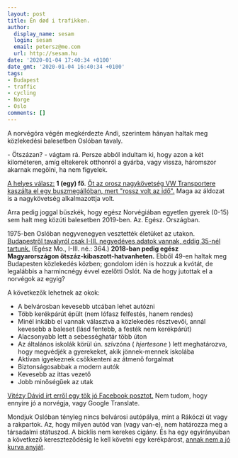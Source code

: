```yaml
---
layout: post
title: Én død i trafikken.
author:
  display_name: sesam
  login: sesam
  email: petersz@me.com
  url: http://sesam.hu
date: '2020-01-04 17:40:34 +0100'
date_gmt: '2020-01-04 16:40:34 +0100'
tags:
- Budapest
- traffic
- cycling
- Norge
- Oslo
comments: []
---
```


A norvégóra végén megkérdezte Andi, szerintem hányan haltak meg közlekedési balesetben Oslóban tavaly.

\- Ötszázan? - vágtam rá. Persze abból indultam ki, hogy azon a két kilométeren, amíg eltekerek otthonról a gyárba, vagy vissza, háromszor akarnak megölni, ha nem figyelek.

[A helyes válasz:](https://www.aftenposten.no/osloby/i/dO0rzz/1975-41-doede-i-oslo-trafikken-2019-en-doed-i-oslo-trafikken) **1 (egy) fő**. [Őt az orosz nagykövetség VW Transportere kaszálta el egy buszmegállóban, mert "rossz volt az idő".](https://www.vg.no/nyheter/innenriks/i/70xdAB/bil-krasjet-i-gjerde-ved-trikkestopp-en-doed) Maga az áldozat is a nagykövetség alkalmazottja volt.

Arra pedig joggal büszkék, hogy egész Norvégiában egyetlen gyerek (0-15) sem halt meg közúti balesetben 2019-ben. Az. Egész. Országban.

1975-ben Oslóban negyvenegyen vesztették életüket az utakon. [Budapestről tavalyról csak I-III. negyedéves adatok vannak, eddig 35-nél tartunk.](https://www.ksh.hu/docs/hun/xstadat/xstadat_evkozi/e_feb002.html) (Egész Mo., I-III. né.: 364.) **2018-ban pedig egész Magyarországon ötszáz-kibaszott-hatvanheten.** Ebből 49-en haltak meg Budapesten közlekedés közben; gondolom idén is hozzuk a kvótát, de legalábbis a harmincnégy évvel ezelőtti Oslót. Na de hogy jutottak el a norvégok az egyig?

A következők lehetnek az okok:

  * A belvárosban kevesebb utcában lehet autózni
  * Több kerékpárút épült (nem lófasz felfestés, hanem rendes)
  * Minél inkább el vannak választva a közlekedés résztvevői, annál kevesebb a baleset (lásd fentebb, a festék nem kerékpárút)
  * Alacsonyabb lett a sebességhatár több úton
  * Az általános iskolák körül ún. szívzóna ( _hjertesone_ ) lett meghatározva, hogy megvédjék a gyerekeket, akik jönnek-mennek iskolába
  * Aktívan igyekeznek csökkenteni az átmenő forgalmat
  * Biztonságosabbak a modern autók
  * Kevesebb az ittas vezető
  * Jobb minőségűek az utak



[Vitézy Dávid írt erről egy tök jó Facebook posztot.](https://m.facebook.com/vitezydavid/photos/a.792002570868851/2630577377011352/) Nem tudom, hogy ennyire jó a norvégja, vagy Google Translate.

Mondjuk Oslóban tényleg nincs belvárosi autópálya, mint a Rákóczi út vagy a rakpartok. Az, hogy milyen autód van (vagy van-e), nem határozza meg a társadalmi státuszod. A bicklis nem kerekes cigány. És ha egy egyirányúban a következő kereszteződésig le kell követni egy kerékpárost, [annak nem a jó kurva anyját](https://twitter.com/sesam/status/1199366740943265793).
